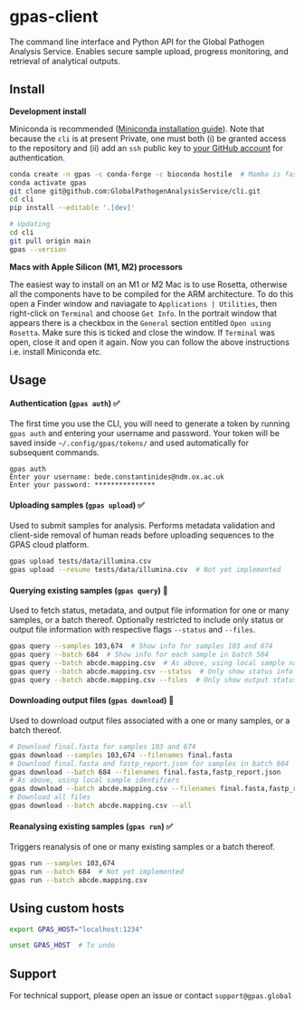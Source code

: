 # gpas-client

The command line interface and Python API for the Global Pathogen Analysis Service. Enables secure sample upload, progress monitoring, and retrieval of analytical outputs.



## Install

**Development install**

Miniconda is recommended ([Miniconda installation guide](https://conda.io/projects/conda/en/latest/user-guide/install/index.html)). Note that because the `cli` is at present Private, one must both (i) be granted access to the repository and (ii) add an `ssh` public key to [your GitHub account](https://docs.github.com/en/authentication/connecting-to-github-with-ssh/adding-a-new-ssh-key-to-your-github-account) for authentication. 

```bash
conda create -n gpas -c conda-forge -c bioconda hostile  # Mamba is faster
conda activate gpas
git clone git@github.com:GlobalPathogenAnalysisService/cli.git
cd cli
pip install --editable '.[dev]'

# Updating
cd cli
git pull origin main
gpas --version
```

**Macs with Apple Silicon (M1, M2) processors**

The easiest way to install on an M1 or M2 Mac is to use Rosetta, otherwise all the components have to be compiled for the ARM architecture. To do this open a Finder window and naviagate to `Applications | Utilities`, then right-click on `Terminal` and choose `Get Info`. In the portrait window that appears there is a checkbox in the `General` section entitled `Open using Rosetta`. Make sure this is ticked and close the window. If `Terminal` was open, close it and open it again. Now you can follow the above instructions i.e. install Miniconda etc. 

## Usage

#### Authentication (`gpas auth`) ✅

The first time you use the CLI, you will need to generate a token by running `gpas auth` and entering your username and password. Your token will be saved inside  `~/.config/gpas/tokens/` and used automatically  for subsequent commands.

```
gpas auth
Enter your username: bede.constantinides@ndm.ox.ac.uk
Enter your password: ***************
```



#### Uploading samples (`gpas upload`) ✅
Used to submit samples for analysis. Performs metadata validation and client-side removal of human reads before uploading sequences to the GPAS cloud platform.

```bash
gpas upload tests/data/illumina.csv
gpas upload --resume tests/data/illumina.csv  # Not yet implemented
```



#### Querying existing samples (`gpas query`) 🚧

Used to fetch status, metadata, and output file information for one or many samples, or a batch thereof. Optionally restricted to include only status or output file information with respective flags `--status` and `--files`.

```bash
gpas query --samples 103,674  # Show info for samples 103 and 674
gpas query --batch 684  # Show info for each sample in batch 584
gpas query --batch abcde.mapping.csv  # As above, using local sample names
gpas query --batch abcde.mapping.csv --status  # Only show status info
gpas query --batch abcde.mapping.csv --files  # Only show output status
```



#### Downloading output files (`gpas download`) 🚧

Used to download output files associated with a one or many samples, or a batch thereof.

```bash
# Download final.fasta for samples 103 and 674
gpas download --samples 103,674 --filenames final.fasta
# Download final.fasta and fastp_report.json for samples in batch 684
gpas download --batch 684 --filenames final.fasta,fastp_report.json
# As above, using local sample identifiers
gpas download --batch abcde.mapping.csv --filenames final.fasta,fastp_report.json
# Download all files
gpas download --batch abcde.mapping.csv --all
```



#### Reanalysing existing samples  (`gpas run`) ✅

Triggers reanalysis of one or many existing samples or a batch thereof.

```bash
gpas run --samples 103,674
gpas run --batch 684  # Not yet implemented
gpas run --batch abcde.mapping.csv
```



## Using custom hosts

```bash
export GPAS_HOST="localhost:1234"

unset GPAS_HOST  # To undo
```



## Support

For technical support, please open an issue or contact `support@gpas.global`

